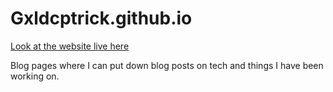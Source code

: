 # Gxldcptrick.github.io

[Look at the website live here](https://gxldcptrick.github.io)

Blog pages where I can put down blog posts on tech and things I have been working on.